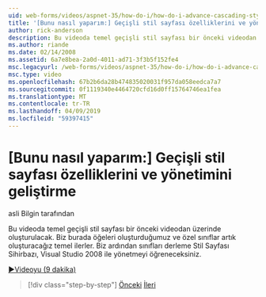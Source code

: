 ```yaml
---
uid: web-forms/videos/aspnet-35/how-do-i/how-do-i-advance-cascading-style-sheet-features-and-management
title: '[Bunu nasıl yaparım:] Geçişli stil sayfası özelliklerini ve yönetimini geliştirme | Microsoft Docs'
author: rick-anderson
description: Bu videoda temel geçişli stil sayfası bir önceki videodan üzerinde oluşturulacak. Biz burada öğeleri oluşturduğumuz ötesine ilerler ve...
ms.author: riande
ms.date: 02/14/2008
ms.assetid: 6a7e8bea-2a0d-4011-ad71-3f3b5f152fe4
msc.legacyurl: /web-forms/videos/aspnet-35/how-do-i/how-do-i-advance-cascading-style-sheet-features-and-management
msc.type: video
ms.openlocfilehash: 67b2b6da28b474835020031f957da058eedca7a7
ms.sourcegitcommit: 0f1119340e4464720cfd16d0ff15764746ea1fea
ms.translationtype: MT
ms.contentlocale: tr-TR
ms.lasthandoff: 04/09/2019
ms.locfileid: "59397415"
---
```

# <a name="how-do-i-advance-cascading-style-sheet-features-and-management"></a>[Bunu nasıl yaparım:] Geçişli stil sayfası özelliklerini ve yönetimini geliştirme

asli Bilgin tarafından

Bu videoda temel geçişli stil sayfası bir önceki videodan üzerinde oluşturulacak. Biz burada öğeleri oluşturduğumuz ve özel sınıflar artık oluşturacağız temel ilerler. Biz ardından sınıfları derleme Stil Sayfası Sihirbazı, Visual Studio 2008 ile yönetmeyi öğreneceksiniz.

[&#9654;Videoyu (9 dakika)](https://channel9.msdn.com/Blogs/ASP-NET-Site-Videos/how-do-i-advance-cascading-style-sheet-features-and-management)

> [!div class="step-by-step"]
> [Önceki](how-do-i-adding-elements-to-a-css-file-and-create-new-css-on-the-fly.md)
> [İleri](how-do-i-converting-a-net-20-windows-forms-application-to-net-35.md)
